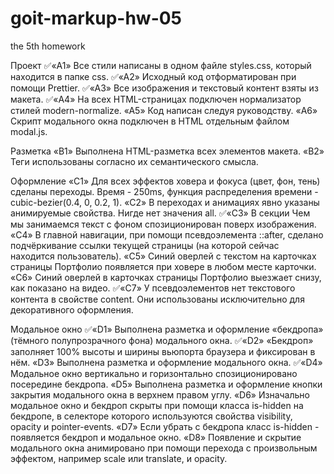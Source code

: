 # goit-markup-hw-05

the 5th homework

Проект
✅«A1» Все стили написаны в одном файле styles.css, который находится в папке css.
✅«A2» Исходный код отформатирован при помощи Prettier.
✅«A3» Все изображения и текстовый контент взяты из макета.
✅«A4» На всех HTML-страницах подключен нормализатор стилей modern-normalize.
«A5» Код написан следуя руководству.
«A6» Скрипт модального окна подключен в HTML отдельным файлом modal.js.

Разметка
«B1» Выполнена HTML-разметка всех элементов макета.
«B2» Теги использованы согласно их семантического смысла.

Оформление
«C1» Для всех эффектов ховера и фокуса (цвет, фон, тень) сделаны переходы. Время - 250ms, функция распределения времени - cubic-bezier(0.4, 0, 0.2, 1).
«C2» В переходах и анимациях явно указаны анимируемые свойства. Нигде нет значения all.
✅«C3» В секции Чем мы занимаемся текст с фоном спозиционирован поверх изображения.
«C4» В главной навигации, при помощи псевдоэлемента ::after, сделано подчёркивание ссылки текущей страницы (на которой сейчас находится пользователь).
«C5» Синий оверлей с текстом на карточках страницы Портфолио появляется при ховере в любом месте карточки.
«C6» Синий оверлей в карточках страницы Портфолио выезжает снизу, как показано на видео.
✅«C7» У псевдоэлементов нет текстового контента в свойстве content. Они использованы исключительно для декоративного оформления.

Модальное окно
✅«D1» Выполнена разметка и оформление «бекдропа» (тёмного полупрозрачного фона) модального окна.
✅«D2» «Бекдроп» заполняет 100% высоты и ширины вьюпорта браузера и фиксирован в нём.
«D3» Выполнена разметка и оформление модального окна.
✅«D4» Модальное окно вертикально и горизонтально спозиционировано посередине бекдропа.
«D5» Выполнена разметка и оформление кнопки закрытия модального окна в верхнем правом углу.
«D6» Изначально модальное окно и бекдроп скрыты при помощи класса is-hidden на бекдропе, в селекторе которого используются свойства visibility, opacity и pointer-events.
«D7» Если убрать с бекдропа класс is-hidden - появляется бекдроп и модальное окно.
«D8» Появление и скрытие модального окна анимировано при помощи перехода с произвольным эффектом, например scale или translate, и opacity.
